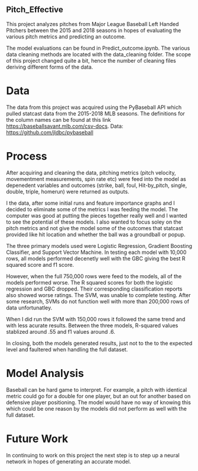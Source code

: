 ## Pitch_Effective

This project analyzes pitches from Major League Baseball Left Handed Pitchers between the 2015 and 2018 seasons in hopes of evaluating the various pitch metrics and predicting an outcome. 

The model evaluations can be found in  Predict_outcome.ipynb. The various data cleaning methods are located with the data_cleaning folder. The scope of this project changed quite a bit, hence the number of cleaning files deriving different forms of the data.

# Data
The data from this project was acquired using the PyBaseball API which pulled statcast data from the 2015-2018 MLB seasons.
The definitions for the column names can be found at this link https://baseballsavant.mlb.com/csv-docs.
Data: https://github.com/jldbc/pybaseball

# Process
After acquiring and cleaning the data, pitching metrics (pitch velocity, movementment measurements, spin rate etc) were feed into the model as depenedent variables and outcomes (strike, ball, foul, Hit-by_pitch, single, double, triple, homerun) were returned as outputs.

I the data, after some initial runs and feature importance graphs and I decided to eliminate some of the metrics I was feeding the model. The computer was good at putting the pieces together really well and I wanted to see the potential of these models.
I also wanted to focus soley on the pitch metrics and not give the model some of the outcomes that statcast provided like hit location and whether the ball was a groundball or popup. 

The three primary models used were Logistic Regression, Gradient Boosting Classifier, and Support Vector Machine. In testing each model with 10,000 rows, all models performed decenetly well with the GBC giving the best  R squared score and f1 score.

However, when the full 750,000 rows were feed to the models, all of the models performed worse. The R squared scores for both the logistic regression and GBC dropped. Their corresponding classification reports also showed worse ratings. The SVM, was unable to complete testing. After some research, SVMs do not function well with more than 200,000 rows of data unfortunatley.

When I did run the SVM with 150,000 rows it followed the same trend and with less acurate results. Between the three models, R-squared values stablized around .55 and f1 values around .6. 

In closing, both the models generated results, just not to the to the expected level and faultered when handling the full dataset. 

# Model Analysis

Baseball can be  hard game to interpret. For example, a pitch with identical metric could go for a double for one player, but an out for another based on defensive player positioning. The model would have no way of knowing this which could be one reason by the models did not perform as well with the full dataset. 

# Future Work

In continuing to work on this project the next step is to step up a neural network in hopes of generating an accurate model. 




